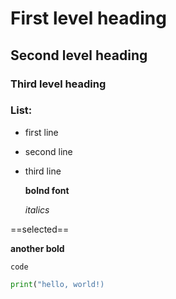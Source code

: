 # First level heading

## Second level heading

### Third level heading

### List:
- first line
- second line
- third line

  **bolnd font**
  
  *italics*

==selected==

  __another bold__

`code`

```python
print("hello, world!)
```


  
